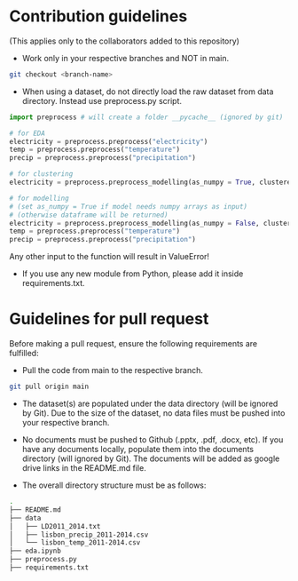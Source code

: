 # Contribution guidelines

(This applies only to the collaborators added to this repository)

- Work only in your respective branches and NOT in main.

```bash
git checkout <branch-name>
```
- When using a dataset, do not directly load the raw dataset from data directory. Instead use preprocess.py script.

```py
import preprocess # will create a folder __pycache__ (ignored by git)

# for EDA
electricity = preprocess.preprocess("electricity")
temp = preprocess.preprocess("temperature")
precip = preprocess.preprocess("precipitation")

# for clustering
electricity = preprocess.preprocess_modelling(as_numpy = True, clustered = False)

# for modelling 
# (set as_numpy = True if model needs numpy arrays as input)
# (otherwise dataframe will be returned)
electricity = preprocess.preprocess_modelling(as_numpy = False, clustered = True)
temp = preprocess.preprocess("temperature")
precip = preprocess.preprocess("precipitation")
```
Any other input to the function will result in ValueError!

- If you use any new module from Python, please add it inside requirements.txt.


# Guidelines for pull request
Before making a pull request, ensure the following requirements are fulfilled:

- Pull the code from main to the respective branch.

```bash
git pull origin main
```

- The dataset(s) are populated under the data directory (will be ignored by Git). Due to the size of the dataset, no data files must be pushed into your respective branch.

- No documents must be pushed to Github (.pptx, .pdf, .docx, etc). If you have any documents locally, populate them into the documents directory (will ignored by Git). The documents will be added as google drive links in the README.md file.

- The overall directory structure must be as follows:

```bash
.
├── README.md
├── data
│   ├── LD2011_2014.txt
│   ├── lisbon_precip_2011-2014.csv
│   └── lisbon_temp_2011-2014.csv
├── eda.ipynb
├── preprocess.py
├── requirements.txt
```

